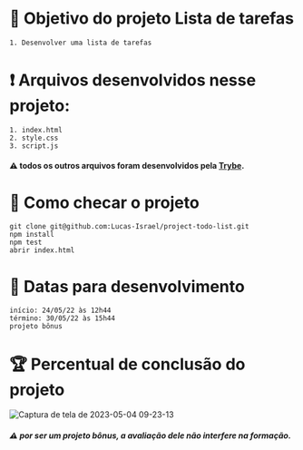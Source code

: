 # :open_book: Objetivo do projeto Lista de tarefas

```
1. Desenvolver uma lista de tarefas

```
# :heavy_exclamation_mark: Arquivos desenvolvidos nesse projeto:

```
1. index.html
2. style.css
3. script.js
```

#### :warning: todos os outros arquivos foram desenvolvidos pela [Trybe](https://www.betrybe.com).

# :thinking: Como checar o projeto

```
git clone git@github.com:Lucas-Israel/project-todo-list.git
npm install
npm test
abrir index.html
```

# :calendar: Datas para desenvolvimento

```
início: 24/05/22 às 12h44
término: 30/05/22 às 15h44
projeto bônus
```

# :trophy: Percentual de conclusão do projeto

![Captura de tela de 2023-05-04 09-23-13](https://user-images.githubusercontent.com/104790267/236202980-f574c51e-4ce3-4b89-9be1-4ac3ec964e99.png)


##### :warning: por ser um projeto bônus, a avaliação dele não interfere na formação.
